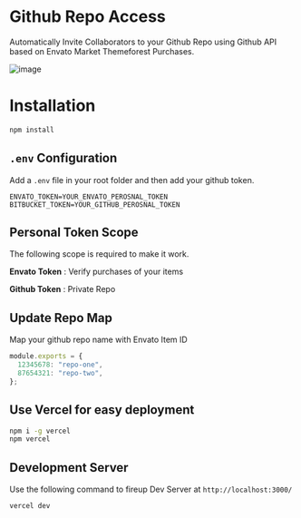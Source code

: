 # Github Repo Access

Automatically Invite Collaborators to your Github Repo using Github API based on Envato Market Themeforest Purchases.

![image](https://user-images.githubusercontent.com/1884712/89714611-93cdb600-d9bd-11ea-9c68-0f7fcc456cdc.png)

# Installation

```bash
npm install
```

## `.env` Configuration

Add a `.env` file in your root folder and then add your github token.

```
ENVATO_TOKEN=YOUR_ENVATO_PEROSNAL_TOKEN
BITBUCKET_TOKEN=YOUR_GITHUB_PEROSNAL_TOKEN
```

## Personal Token Scope

The following scope is required to make it work.

**Envato Token** : Verify purchases of your items

**Github Token** : Private Repo


## Update Repo Map

Map your github repo name with Envato Item ID

```js
module.exports = {
  12345678: "repo-one",
  87654321: "repo-two",
};
```

## Use Vercel for easy deployment

```bash
npm i -g vercel
npm vercel
```

## Development Server

Use the following command to fireup Dev Server at `http://localhost:3000/`

```bash
vercel dev
```
